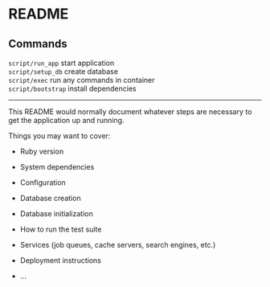 # README

## Commands

`script/run_app` start application \
`script/setup_db` create database \
`script/exec` run any commands in container \
`script/bootstrap` install dependencies

---

This README would normally document whatever steps are necessary to get the
application up and running.

Things you may want to cover:

* Ruby version

* System dependencies

* Configuration

* Database creation

* Database initialization

* How to run the test suite

* Services (job queues, cache servers, search engines, etc.)

* Deployment instructions

* ...
